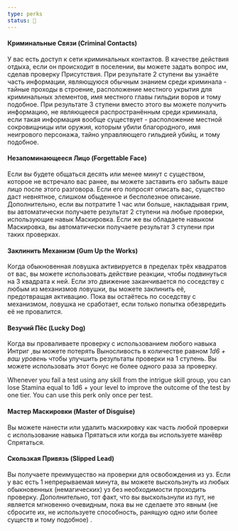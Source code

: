 ```yaml
---
type: perks
status: 🚧
---
```

#### Криминальные Связи (Criminal Contacts)

У вас есть доступ к сети криминальных контактов. В качестве действия отдыха, если он происходит в поселении, вы можете задать вопрос им, сделав проверку Присутствия. При результате 2 ступени вы узнаёте часть информации, являющуюся обычным знанием среди криминала - тайные проходы в строение, расположение местного укрытия для криминальных элементов, имя местного главы гильдии воров и тому подобное. При результате 3 ступени вместо этого вы можете получить информацию, не являющееся распространённым среди криминала, если такая информация вообще существует - расположение местной сокровищницы или оружия, которым убили благородного, имя неигрового персонажа, тайно управляющего гильдией убийц, и тому подобное. 

#### Незапоминающееся Лицо (Forgettable Face)

Если вы будете общаться десять или менее минут с существом, которое не встречало вас ранее, вы можете заставить его забыть ваше лицо после этого разговора. Если его попросят описать вас, существо даст невнятное, слишком обыденное и бесполезное описание. Дополнительно, если вы потратите 1 час или больше, накладывая грим, вы автоматически получаете результат 2 ступени на любые проверки, использующие навык Маскировка. Если же вы обладаете навыком Маскировка, вы автоматически получаете результат 3 ступени при таких проверках.

#### Заклинить Механизм (Gum Up the Works)

Когда обыкновенная ловушка активируется в пределах трёх квадратов от вас, вы можете использовать действие реакции, чтобы подвинуться на 3 квадрата к ней. Если это движение заканчивается по соседству с любым из механизмов ловушки, вы можете заклинить её, предотвращая активацию. Пока вы остаётесь по соседству с механизмом, ловушка не сработает, если только попытка обезвредить её не провалится.

#### Везучий Пёс (Lucky Dog)

Когда вы проваливаете проверку с использованием любого навыка Интриг ,вы можете потерять Выносливость в количестве равном *1d6 + ваш уровень* чтобы улучшить результаты проверки на 1 ступень. Вы можете использовать этот бонус не более одного раза за проверку.

Whenever you fail a test using any skill from the intrigue skill group, you can lose Stamina equal to 1d6 + your level to improve the outcome of the test by one tier. You can use this perk only once per test.


#### Мастер Маскировки (Master of Disguise)

Вы можете нанести или удалить маскировку как часть любой проверки с использование навыка Прятаться или когда вы используете манёвр Спрятаться.

#### Скользкая Привязь (Slipped Lead)

Вы получаете преимущество на проверки для освобождения из уз. Если у вас есть 1 непрерываемая минута, вы можете выскользнуть из любых обыкновенных (немагических) уз без необходимости проходить проверку. Дополнительно, тот факт, что вы выскользнули из пут, не является мгновенно очевидным, пока вы не сделаете это явным (не сбросите их, не используете способность, ранящую одно или более существ и тому подобное) .



